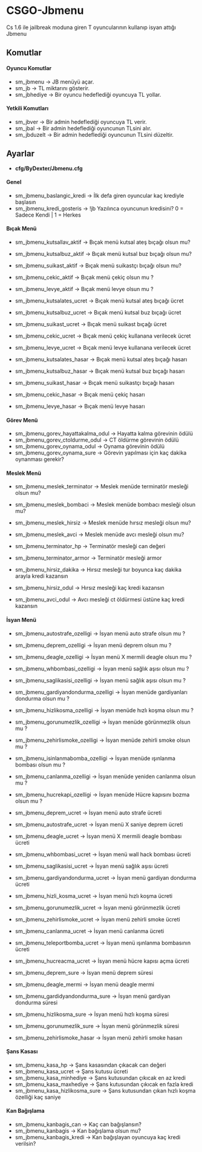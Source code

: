 # CSGO-Jbmenu

Cs 1.6 ile jailbreak moduna giren T oyuncularının kullanıp isyan attığı Jbmenu

## Komutlar

#### Oyuncu Komutlar

- sm_jbmenu -> JB menüyü açar.
- sm_jb -> TL miktarını gösterir.
- sm_jbhediye -> Bir oyuncu hedeflediği oyuncuya TL yollar.

#### Yetkili Komutları

- sm_jbver -> Bir admin hedeflediği oyuncuya TL verir.
- sm_jbal -> Bir admin hedeflediği oyuncunun TLsini alır.
- sm_jbduzelt -> Bir admin hedeflediği oyuncunun TLsini düzeltir.

## Ayarlar

- **cfg/ByDexter/Jbmenu.cfg**

#### Genel
- sm_jbmenu_baslangic_kredi -> İlk defa giren oyuncular kaç krediyle başlasın
- sm_jbmenu_kredi_gosteris -> !jb Yazılınca oyuncunun kredisini? 0 = Sadece Kendi | 1 = Herkes

#### Bıçak Menü 

- sm_jbmenu_kutsallav_aktif -> Bıçak menü kutsal ateş bıçağı olsun mu? 
- sm_jbmenu_kutsalbuz_aktif -> Bıçak menü kutsal buz bıçağı olsun mu? 
- sm_jbmenu_suikast_aktif -> Bıçak menü suikastçı bıçağı olsun mu? 
- sm_jbmenu_cekic_aktif -> Bıçak menü çekiç olsun mu ? 
- sm_jbmenu_levye_aktif -> Bıçak menü levye olsun mu ? 

- sm_jbmenu_kutsalates_ucret -> Bıçak menü kutsal ateş bıçağı ücret
- sm_jbmenu_kutsalbuz_ucret -> Bıçak menü kutsal buz bıçağı ücret
- sm_jbmenu_suikast_ucret -> Bıçak menü suikast bıçağı ücret
- sm_jbmenu_cekic_ucret -> Bıçak menü çekiç kullanana verilecek ücret
- sm_jbmenu_levye_ucret -> Bıçak menü levye kullanana verilecek ücret

- sm_jbmenu_kutsalates_hasar -> Bıçak menü kutsal ateş bıçağı hasarı
- sm_jbmenu_kutsalbuz_hasar -> Bıçak menü kutsal buz bıçağı hasarı
- sm_jbmenu_suikast_hasar -> Bıçak menü suikastçı bıçağı hasarı
- sm_jbmenu_cekic_hasar -> Bıçak menü çekiç hasarı
- sm_jbmenu_levye_hasar -> Bıçak menü levye hasarı

#### Görev Menü

- sm_jbmenu_gorev_hayattakalma_odul -> Hayatta kalma görevinin ödülü
- sm_jbmenu_gorev_ctoldurme_odul -> CT öldürme görevinin ödülü
- sm_jbmenu_gorev_oynama_odul -> Oynama görevinin ödülü
- sm_jbmenu_gorev_oynama_sure -> Görevin yapılması için kaç dakika oynanması gerekir?


#### Meslek Menü

- sm_jbmenu_meslek_terminator -> Meslek menüde terminatör mesleği olsun mu?
- sm_jbmenu_meslek_bombaci -> Meslek menüde bombacı mesleği olsun mu?
- sm_jbmenu_meslek_hirsiz -> Meslek menüde hırsız mesleği olsun mu?
- sm_jbmenu_meslek_avci -> Meslek menüde avcı mesleği olsun mu?

- sm_jbmenu_terminator_hp -> Terminatör mesleği can değeri
- sm_jbmenu_terminator_armor -> Terminatör mesleği armor
- sm_jbmenu_hirsiz_dakika -> Hırsız mesleği tur boyunca kaç dakika arayla kredi kazansın
- sm_jbmenu_hirsiz_odul -> Hırsız mesleği kaç kredi kazansın
- sm_jbmenu_avci_odul -> Avcı mesleği ct öldürmesi üstüne kaç kredi kazansın

#### İsyan Menü

- sm_jbmenu_autostrafe_ozelligi -> İsyan menü auto strafe olsun mu ?
- sm_jbmenu_deprem_ozelligi -> İsyan menü deprem olsun mu ?
- sm_jbmenu_deagle_ozelligi -> İsyan menü X mermili deagle olsun mu ?
- sm_jbmenu_whbombasi_ozelligi -> İsyan menü sağlık aşısı olsun mu ?
- sm_jbmenu_saglikasisi_ozelligi -> İsyan menü sağlık aşısı olsun mu ?
- sm_jbmenu_gardiyandondurma_ozelligi -> İsyan menüde gardiyanları dondurma olsun mu ?
- sm_jbmenu_hizlikosma_ozelligi -> İsyan menüde hızlı koşma olsun mu ?
- sm_jbmenu_gorunumezlik_ozelligi -> İsyan menüde görünmezlik olsun mu ?
- sm_jbmenu_zehirlismoke_ozelligi -> İsyan menüde zehirli smoke olsun mu ?
- sm_jbmenu_isinlanmabomba_ozelligi -> İsyan menüde ışınlanma bombası olsun mu ?
- sm_jbmenu_canlanma_ozelligi -> İsyan menüde yeniden canlanma olsun mu ?
- sm_jbmenu_hucrekapi_ozelligi -> İsyan menüde Hücre kapısını bozma olsun mu ?

- sm_jbmenu_deprem_ucret -> İsyan menü auto strafe ücreti
- sm_jbmenu_autostrafe_ucret -> İsyan menü X saniye deprem ücreti
- sm_jbmenu_deagle_ucret -> İsyan menü X mermili deagle bombası ücreti
- sm_jbmenu_whbombasi_ucret -> İsyan menü wall hack bombası ücreti
- sm_jbmenu_saglikasisi_ucret -> İsyan menü sağlık aşısı ücreti
- sm_jbmenu_gardiyandondurma_ucret -> İsyan menü gardiyan dondurma ücreti
- sm_jbmenu_hizli_kosma_ucret -> İsyan menü hızlı koşma ücreti
- sm_jbmenu_gorunumezlik_ucret -> İsyan menü görünmezlik ücreti
- sm_jbmenu_zehirlismoke_ucret -> İsyan menü zehirli smoke ücreti
- sm_jbmenu_canlanma_ucret -> İsyan menü canlanma ücreti
- sm_jbmenu_teleportbomba_ucret -> İsyan menü ışınlanma bombasının ücreti
- sm_jbmenu_hucreacma_ucret -> İsyan menü hücre kapısı açma ücreti
	
- sm_jbmenu_deprem_sure -> İsyan menü deprem süresi
- sm_jbmenu_deagle_mermi -> İsyan menü deagle mermi
- sm_jbmenu_gardidyandondurma_sure -> İsyan menü gardiyan dondurma süresi
- sm_jbmenu_hizlikosma_sure -> İsyan menü hızlı koşma süresi
- sm_jbmenu_gorunumezlik_sure -> İsyan menü görünmezlik süresi
- sm_jbmenu_zehirlismoke_hasar -> İsyan menü zehirli smoke hasarı

#### Şans Kasası

- sm_jbmenu_kasa_hp -> Şans kasasından çıkacak can değeri 
- sm_jbmenu_kasa_ucret -> Şans kutusu ücreti 
- sm_jbmenu_kasa_minhediye -> Şans kutusundan çıkıcak en az kredi
- sm_jbmenu_kasa_maxhediye -> Şans kutusundan çıkıcak en fazla kredi 
- sm_jbmenu_kasa_hizlikosma_sure -> Şans kutusundan çıkan hızlı koşma özelliği kaç saniye 

#### Kan Bağışlama

- sm_jbmenu_kanbagis_can -> Kaç can bağışlansın? 
- sm_jbmenu_kanbagis -> Kan bağışlama olsun mu?
- sm_jbmenu_kanbagis_kredi -> Kan bağışlayan oyuncuya kaç kredi verilsin? 
